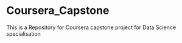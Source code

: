 # Coursera_Capstone
This is a Repository for Coursera capstone project for Data Science specialisation
